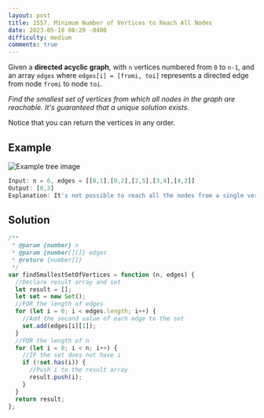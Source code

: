 ```yaml
---
layout: post
title: 1557. Minimum Number of Vertices to Reach All Nodes
date: 2023-05-18 08:29 -0400
difficulty: medium
comments: true
---
```


Given a **directed acyclic graph**, with `n` vertices numbered from `0` to `n-1`, and an array `edges` where `edges[i] = [fromi, toi]` represents a directed edge from node `fromi` to node `toi`.

_Find the smallest set of vertices from which all nodes in the graph are reachable. It's guaranteed that a unique solution exists_.

Notice that you can return the vertices in any order.

## Example

<img src="{{ site.baseurl }}/assets/images/may-18.png" alt="Example tree image"  style="max-width:300px" />

```javascript
Input: n = 6, edges = [[0,1],[0,2],[2,5],[3,4],[4,2]]
Output: [0,3]
Explanation: It's not possible to reach all the nodes from a single vertex. From 0 we can reach [0,1,2,5]. From 3 we can reach [3,4,2,5]. So we output [0,3].
```

## Solution

```javascript
/**
 * @param {number} n
 * @param {number[][]} edges
 * @return {number[]}
 */
var findSmallestSetOfVertices = function (n, edges) {
  //Declare result array and set
  let result = [];
  let set = new Set();
  //FOR the length of edges
  for (let i = 0; i < edges.length; i++) {
    //Add the second value of each edge to the set
    set.add(edges[i][1]);
  }
  //FOR the length of n
  for (let i = 0; i < n; i++) {
    //IF the set does not have i
    if (!set.has(i)) {
      //Push i to the result array
      result.push(i);
    }
  }
  return result;
};
```

